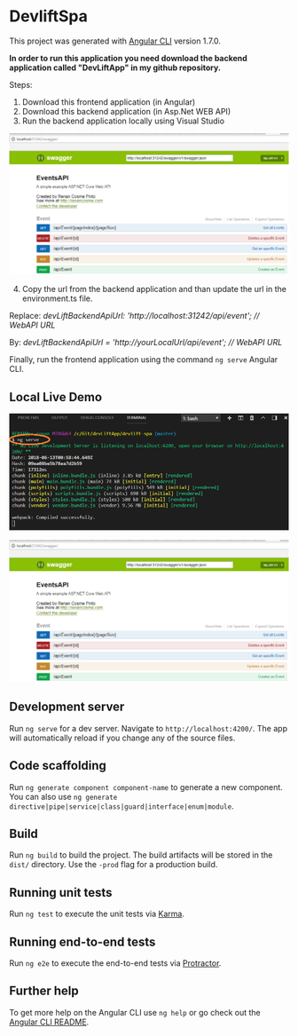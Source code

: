 # DevliftSpa

This project was generated with [Angular CLI](https://github.com/angular/angular-cli) version 1.7.0.

**In order to run this application you need download the backend application called "DevLiftApp" in my github repository.**

Steps:
1. Download this frontend application (in Angular)
2. Download this backend application (in Asp.Net WEB API)
3. Run the backend application locally using Visual Studio

![Backend API running](https://github.com/renancosme/devlift-spa/blob/master/docs/dev-lift-api-local-demo.png)

4. Copy the url from the backend application and than update the url in the environment.ts file.

Replace:
*devLiftBackendApiUrl: 'http://localhost:31242/api/event'; // WebAPI URL*

By:
*devLiftBackendApiUrl = 'http://yourLocalUrl/api/event'; // WebAPI URL*

Finally, run the frontend application using the command `ng serve` Angular CLI.

## Local Live Demo

![Spa running](https://github.com/renancosme/devlift-spa/blob/master/docs/dev-lift-app-running-local-demo.png)

![Spa Page](https://github.com/renancosme/devlift-spa/blob/master/docs/dev-lift-api-local-demo.png)

## Development server

Run `ng serve` for a dev server. Navigate to `http://localhost:4200/`. The app will automatically reload if you change any of the source files.

## Code scaffolding

Run `ng generate component component-name` to generate a new component. You can also use `ng generate directive|pipe|service|class|guard|interface|enum|module`.

## Build

Run `ng build` to build the project. The build artifacts will be stored in the `dist/` directory. Use the `-prod` flag for a production build.

## Running unit tests

Run `ng test` to execute the unit tests via [Karma](https://karma-runner.github.io).

## Running end-to-end tests

Run `ng e2e` to execute the end-to-end tests via [Protractor](http://www.protractortest.org/).

## Further help

To get more help on the Angular CLI use `ng help` or go check out the [Angular CLI README](https://github.com/angular/angular-cli/blob/master/README.md).

